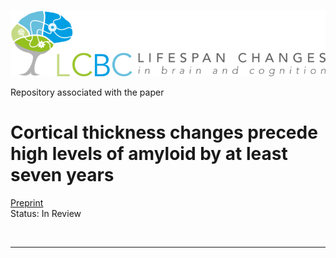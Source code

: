 ![LCBC logo](docs/images/LCBC_logo.png)


Repository associated with the paper

**Cortical thickness changes precede high levels of amyloid by at least seven years**
================

[Preprint](https://www.biorxiv.org/content/10.1101/2025.08.14.670398v1)\
Status: In Review

<br>
<hr>

